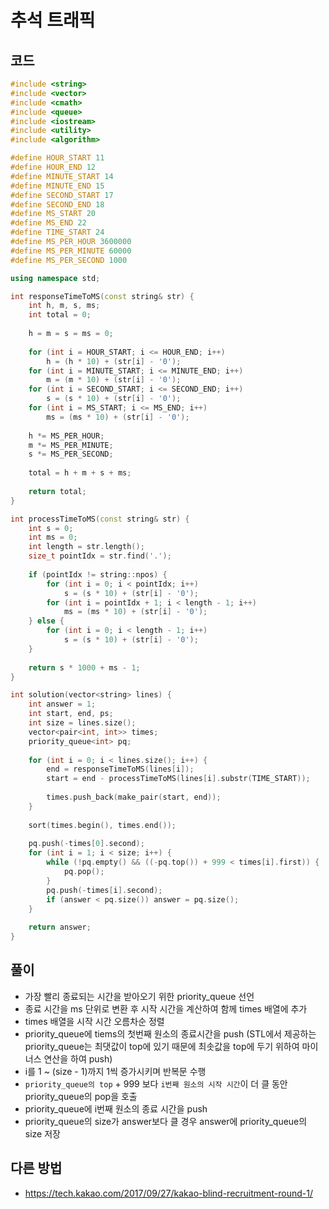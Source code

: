 # 추석 트래픽

## 코드
```cpp
#include <string>
#include <vector>
#include <cmath>
#include <queue>
#include <iostream>
#include <utility>
#include <algorithm>

#define HOUR_START 11
#define HOUR_END 12
#define MINUTE_START 14
#define MINUTE_END 15
#define SECOND_START 17
#define SECOND_END 18
#define MS_START 20
#define MS_END 22
#define TIME_START 24
#define MS_PER_HOUR 3600000
#define MS_PER_MINUTE 60000
#define MS_PER_SECOND 1000

using namespace std;

int responseTimeToMS(const string& str) {
    int h, m, s, ms;
    int total = 0;
    
    h = m = s = ms = 0;
    
    for (int i = HOUR_START; i <= HOUR_END; i++)
        h = (h * 10) + (str[i] - '0');
    for (int i = MINUTE_START; i <= MINUTE_END; i++)
        m = (m * 10) + (str[i] - '0');
    for (int i = SECOND_START; i <= SECOND_END; i++)
        s = (s * 10) + (str[i] - '0');
    for (int i = MS_START; i <= MS_END; i++)
        ms = (ms * 10) + (str[i] - '0');
    
    h *= MS_PER_HOUR;
    m *= MS_PER_MINUTE;
    s *= MS_PER_SECOND;
    
    total = h + m + s + ms;
    
    return total;
}

int processTimeToMS(const string& str) {
    int s = 0;
    int ms = 0;
    int length = str.length();
    size_t pointIdx = str.find('.');
    
    if (pointIdx != string::npos) {
        for (int i = 0; i < pointIdx; i++)
            s = (s * 10) + (str[i] - '0');
        for (int i = pointIdx + 1; i < length - 1; i++)
            ms = (ms * 10) + (str[i] - '0');
    } else {
        for (int i = 0; i < length - 1; i++)
            s = (s * 10) + (str[i] - '0');
    }
    
    return s * 1000 + ms - 1;
}

int solution(vector<string> lines) {
    int answer = 1;
    int start, end, ps;
    int size = lines.size();
    vector<pair<int, int>> times;
    priority_queue<int> pq;
    
    for (int i = 0; i < lines.size(); i++) {
        end = responseTimeToMS(lines[i]);
        start = end - processTimeToMS(lines[i].substr(TIME_START));
        
        times.push_back(make_pair(start, end));
    }
    
    sort(times.begin(), times.end());
    
    pq.push(-times[0].second);
    for (int i = 1; i < size; i++) {
        while (!pq.empty() && ((-pq.top()) + 999 < times[i].first)) {
            pq.pop();
        }
        pq.push(-times[i].second);
        if (answer < pq.size()) answer = pq.size();
    }
        
    return answer;
}
```

## 풀이
- 가장 빨리 종료되는 시간을 받아오기 위한 priority_queue 선언
- 종료 시간을 ms 단위로 변환 후 시작 시간을 계산하여 함께 times 배열에 추가
- times 배열을 시작 시간 오름차순 정렬
- priority_queue에 tiems의 첫번째 원소의 종료시간을 push (STL에서 제공하는 priority_queue는 최댓값이 top에 있기 때문에 최솟값을 top에 두기 위하여 마이너스 연산을 하여 push)
- i를 1 ~ (size - 1)까지 1씩 증가시키며 반복문 수행
- `priority_queue의 top` + 999 보다 `i번째 원소의 시작 시간`이 더 클 동안 priority_queue의 pop을 호출
- priority_queue에 i번째 원소의 종료 시간을 push
- priority_queue의 size가 answer보다 클 경우 answer에 priority_queue의 size 저장

## 다른 방법
- https://tech.kakao.com/2017/09/27/kakao-blind-recruitment-round-1/